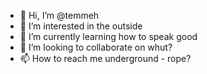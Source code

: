 - 👋 Hi, I’m @temmeh
- 👀 I’m interested in the outside
- 🌱 I’m currently learning how to speak good
- 💞️ I’m looking to collaborate on whut?
- 📫 How to reach me underground - rope?

<!---
temmeh/temmeh is a ✨ special ✨ repository because its `README.md` (this file) appears on your GitHub profile.
You can click the Preview link to take a look at your changes.
--->
